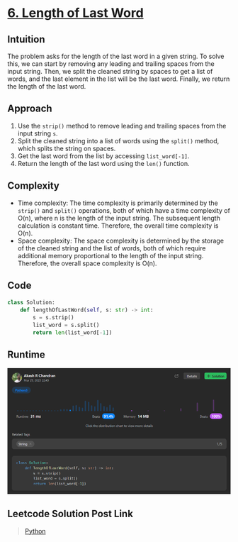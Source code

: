 # [6. Length of Last Word](https://leetcode.com/problems/length-of-last-word/)

## Intuition
The problem asks for the length of the last word in a given string. To solve this, we can start by removing any leading and trailing spaces from the input string. Then, we split the cleaned string by spaces to get a list of words, and the last element in the list will be the last word. Finally, we return the length of the last word.

## Approach
1. Use the `strip()` method to remove leading and trailing spaces from the input string `s`.
2. Split the cleaned string into a list of words using the `split()` method, which splits the string on spaces.
3. Get the last word from the list by accessing `list_word[-1]`.
4. Return the length of the last word using the `len()` function.

## Complexity
- Time complexity: The time complexity is primarily determined by the `strip()` and `split()` operations, both of which have a time complexity of O(n), where n is the length of the input string. The subsequent length calculation is constant time. Therefore, the overall time complexity is O(n).
- Space complexity: The space complexity is determined by the storage of the cleaned string and the list of words, both of which require additional memory proportional to the length of the input string. Therefore, the overall space complexity is O(n).

## Code
```python
class Solution:
    def lengthOfLastWord(self, s: str) -> int:
        s = s.strip()
        list_word = s.split()
        return len(list_word[-1])
```

## Runtime
![Solution](image.png)


## Leetcode Solution Post Link
> [Python](https://leetcode.com/problems/length-of-last-word/solutions/4222851/easy-python-solution-beats-91-4/)